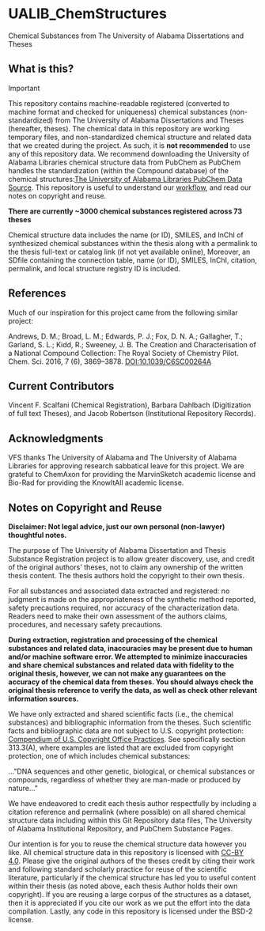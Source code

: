 # UALIB_ChemStructures
Chemical Substances from The University of Alabama Dissertations and Theses

## What is this?

> [!IMPORTANT]
> This repository contains machine-readable registered (converted to machine format and checked for uniqueness) chemical substances (non-standardized) from The University of Alabama Dissertations and Theses (hereafter, theses). The chemical data in this repository are working temporary files, and non-standardized chemical structure and related data that we created during the project. As such, it is **not recommended** to use any of this repository data. We recommend downloading the University of Alabama Libraries chemical structure data from PubChem as PubChem handles the standardization (within the Compound database) of the chemical structures:[The University of Alabama Libraries PubChem Data Source](https://pubchem.ncbi.nlm.nih.gov/source/15645). This repository is useful to understand our [workflow](https://github.com/UA-Libraries-Research-Data-Services/UALIB_ChemStructures/blob/master/workflow_and_file_overview.md), and read our notes on copyright and reuse. 

**There are currently ~3000 chemical substances registered across 73 theses**

Chemical structure data includes the name (or ID), SMILES, and InChI of synthesized chemical
substances within the thesis along with a permalink to the thesis full-text or catalog link (if not yet available online), Moreover, an SDfile containing the connection table, name (or ID), SMILES, InChI, citation, permalink, and local structure registry ID is included. 

## References

Much of our inspiration for this project came from the following similar project:

Andrews, D. M.; Broad, L. M.; Edwards, P. J.; Fox, D. N. A.; Gallagher, T.;
Garland, S. L.; Kidd, R.; Sweeney, J. B. The Creation and Characterisation of 
a National Compound Collection: The Royal Society of Chemistry Pilot. Chem. Sci. 2016,
7 (6), 3869–3878. [DOI:10.1039/C6SC00264A](https://doi.org/10.1039/C6SC00264A)

## Current Contributors

Vincent F. Scalfani (Chemical Registration), Barbara Dahlbach (Digitization of full text Theses), and Jacob Robertson (Institutional Repository Records).

## Acknowledgments

VFS thanks The University of Alabama and The University of Alabama Libraries for approving research sabbatical leave for this project. We are grateful to ChemAxon for providing the MarvinSketch academic license and Bio-Rad for providing the KnowItAll academic license.

## Notes on Copyright and Reuse

**Disclaimer: Not legal advice, just our own personal (non-lawyer) thoughtful notes.**

The purpose of The University of Alabama Dissertation and Thesis Substance Registration project 
is to allow greater discovery, use, and credit of the original authors' theses, 
not to claim any ownership of the written thesis content. The thesis authors hold the 
copyright to their own thesis.

For all substances and associated data extracted and registered: no judgment is made on the appropriateness of the synthetic method reported, safety precautions required, nor accuracy of the characterization data. Readers need to make their own assessment of the authors claims, procedures, and necessary safety precautions.

**During extraction, registration and processing of the chemical substances and related data, inaccuracies may be present due to human and/or machine software error. We attempted to minimize inaccuracies and share chemical substances and related data with fidelity to the original thesis, however, we can not make any guarantees on the accuracy of the chemical data from theses. You should always check the original thesis reference to verify the data, as well as check other relevant information sources.**

We have only extracted and shared scientific facts (i.e., the chemical substances) and bibliographic
information from the theses. Such scientific facts and bibliographic data are not subject 
to U.S. copyright protection: 
[Compendium of U.S. Copyright Office Practices](https://www.copyright.gov/comp3/).
See specifically section 313.3(A), where examples are listed that are excluded 
from copyright protection, one of which includes chemical substances:

..."DNA sequences and other genetic, biological, or chemical substances or 
compounds, regardless of whether they are man-made or produced by nature..."

We have endeavored to credit each thesis author respectfully by including a citation reference and permalink (where possible) on all shared chemical structure data including within
this Git Repository data files, The University of Alabama Institutional Repository,
and PubChem Substance Pages.

Our intention is for you to reuse the chemical structure data 
however you like. All chemical structure data in this repository is licensed 
with [CC-BY 4.0](https://creativecommons.org/licenses/by/4.0/). Please give the 
original authors of the theses credit by citing their work and following 
standard scholarly practice for reuse of the scientific literature, 
particularly if the chemical structure has led you to useful content within their 
thesis (as noted above, each thesis Author holds their own copyright). If you are
reusing a large corpus of the structures as a dataset, then it is appreciated 
if you cite our work as we put the effort into the data compilation. Lastly, any code in this repository is licensed under the BSD-2 license.

